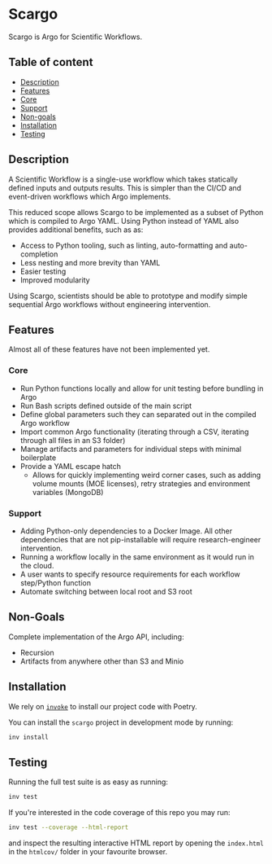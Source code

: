 # Scargo

Scargo is Argo for Scientific Workflows.

## Table of content

- [Description](#description)
- [Features](#features)
- [Core](#core)
- [Support](#support)
- [Non-goals](#non-goals)
- [Installation](#installation)
- [Testing](#testing)

## Description

A Scientific Workflow is a single-use workflow which takes statically defined inputs and outputs results. This is simpler than the CI/CD and event-driven workflows which Argo implements.

This reduced scope allows Scargo to be implemented as a subset of Python which is compiled to Argo YAML. Using Python instead of YAML also provides additional benefits, such as as:

- Access to Python tooling, such as linting, auto-formatting and auto-completion
- Less nesting and more brevity than YAML
- Easier testing
- Improved modularity

Using Scargo, scientists should be able to prototype and modify simple sequential Argo workflows without engineering intervention. 

## Features

Almost all of these features have not been implemented yet.

### Core

- Run Python functions locally and allow for unit testing before bundling in Argo
- Run Bash scripts defined outside of the main script
- Define global parameters such they can separated out in the compiled Argo workflow
- Import common Argo functionality (iterating through a CSV, iterating through all files in an S3 folder)
- Manage artifacts and parameters for individual steps with minimal boilerplate
- Provide a YAML escape hatch
    - Allows for quickly implementing weird corner cases, such as adding volume mounts (MOE licenses), retry strategies and environment variables (MongoDB)

### Support

- Adding Python-only dependencies to a Docker Image. All other dependencies that are not pip-installable will require research-engineer intervention.
- Running a workflow locally in the same environment as it would run in the cloud.
- A user wants to specify resource requirements for each workflow step/Python function
- Automate switching between local root and S3 root

## Non-Goals

Complete implementation of the Argo API, including:

- Recursion
- Artifacts from anywhere other than S3 and Minio

## Installation

We rely on [`invoke`](http://www.pyinvoke.org/) to install our project code with Poetry.

You can install the `scargo` project in development mode by running:
```bash
inv install
```

## Testing

Running the full test suite is as easy as running:
```bash
inv test
```

If you're interested in the code coverage of this repo you may run:
```bash
inv test --coverage --html-report
```
and inspect the resulting interactive HTML report by opening the `index.html` in the `htmlcov/` folder in your favourite browser.
